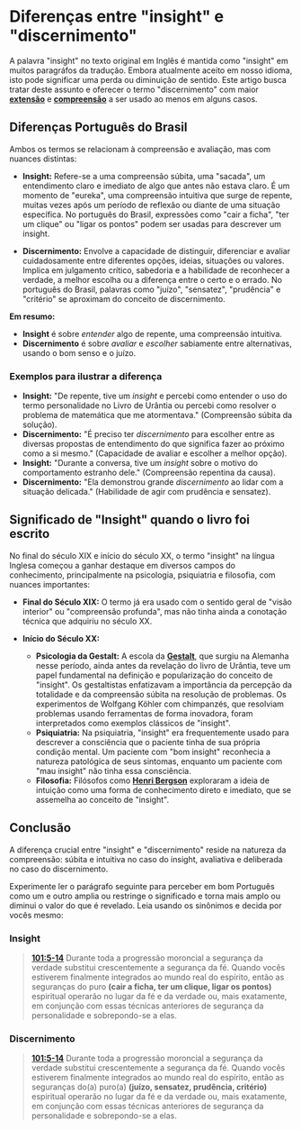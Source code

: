 # Diferenças entre "insight" e "discernimento"

A palavra "insight" no texto original em Inglês é mantida como "insight" em muitos paragráfos da tradução. Embora atualmente aceito em nosso idioma, isto pode significar uma perda ou diminuição de sentido. Este artigo busca tratar deste assunto e oferecer o termo "discernimento" com maior **<a href="(https://pt.wikipedia.org/wiki/Extens%C3%A3o_(filosofia)" title="Conceito de extensão em filosofia da linguagem">extensão</a>** e **<a href="https://pt.wikipedia.org/wiki/Compreens%C3%A3o" title="Conceito de compreensão em filosofia da lingauagem">compreensão</a>** a ser usado ao menos em alguns casos.

## Diferenças Português do Brasil

Ambos os termos se relacionam à compreensão e avaliação, mas com nuances distintas:

* **Insight:** Refere-se a uma compreensão súbita, uma "sacada", um entendimento claro e imediato de algo que antes não estava claro. É um momento de "eureka", uma compreensão intuitiva que surge de repente, muitas vezes após um período de reflexão ou diante de uma situação específica. No português do Brasil, expressões como "cair a ficha", "ter um clique" ou "ligar os pontos" podem ser usadas para descrever um insight.

*   **Discernimento:** Envolve a capacidade de distinguir, diferenciar e avaliar cuidadosamente entre diferentes opções, ideias, situações ou valores. Implica em julgamento crítico, sabedoria e a habilidade de reconhecer a verdade, a melhor escolha ou a diferença entre o certo e o errado. No português do Brasil, palavras como "juízo", "sensatez", "prudência" e "critério" se aproximam do conceito de discernimento.

**Em resumo:**

* **Insight** é sobre *entender* algo de repente, uma compreensão intuitiva.
* **Discernimento** é sobre *avaliar* e *escolher* sabiamente entre alternativas, usando o bom senso e o juízo.

### Exemplos para ilustrar a diferença

* **Insight:** "De repente, tive um *insight* e percebi como entender o uso do termo personalidade no Livro de Urântia ou percebi como resolver o problema de matemática que me atormentava." (Compreensão súbita da solução).
* **Discernimento:** "É preciso ter *discernimento* para escolher entre as diversas propostas de entendimento do que significa fazer ao próximo como a si mesmo." (Capacidade de avaliar e escolher a melhor opção).
* **Insight:** "Durante a conversa, tive um *insight* sobre o motivo do comportamento estranho dele." (Compreensão repentina da causa).
* **Discernimento:** "Ela demonstrou grande *discernimento* ao lidar com a situação delicada." (Habilidade de agir com prudência e sensatez).

## Significado de "Insight" quando o livro foi escrito

No final do século XIX e início do século XX, o termo "insight" na língua Inglesa começou a ganhar destaque em diversos campos do conhecimento, principalmente na psicologia, psiquiatria e filosofia, com nuances importantes:

* **Final do Século XIX:** O termo já era usado com o sentido geral de "visão interior" ou "compreensão profunda", mas não tinha ainda a conotação técnica que adquiriu no século XX.

* **Início do Século XX:**

  * **Psicologia da Gestalt:** A escola da **<a href="https://pt.wikipedia.org/wiki/Psicologia_da_forma" title="A psicologia das formas ou comportamento">Gestalt</a>**, que surgiu na Alemanha nesse período, ainda antes da revelação do livro de Urântia, teve um papel fundamental na definição e popularização do conceito de "insight". Os gestaltistas enfatizavam a importância da percepção da totalidade e da compreensão súbita na resolução de problemas. Os experimentos de Wolfgang Köhler com chimpanzés, que resolviam problemas usando ferramentas de forma inovadora, foram interpretados como exemplos clássicos de "insight".
  * **Psiquiatria:** Na psiquiatria, "insight" era frequentemente usado para descrever a consciência que o paciente tinha de sua própria condição mental. Um paciente com "bom insight" reconhecia a natureza patológica de seus sintomas, enquanto um paciente com "mau insight" não tinha essa consciência.
  * **Filosofia:** Filósofos como **<a href="https://pt.wikipedia.org/wiki/Henri_Bergson" title="Biografia e obra de Henri Bergson">Henri Bergson</a>** exploraram a ideia de intuição como uma forma de conhecimento direto e imediato, que se assemelha ao conceito de "insight".

## Conclusão

A diferença crucial entre "insight" e "discernimento" reside na natureza da compreensão: súbita e intuitiva no caso do insight, avaliativa e deliberada no caso do discernimento.

Experimente ler o parágrafo seguinte para perceber em bom Português como um e outro amplia ou restringe o significado e torna mais amplo ou diminui o valor do que é revelado. Leia usando os sinônimos e decida por vocês mesmo:

### Insight

> **<a href="javascript:showParagraph(101,5,14)" title="Abrir o parágrafo 101:5-14">101:5-14</a>** Durante toda a progressão moroncial a segurança da verdade substitui crescentemente a segurança da fé. Quando vocês estiverem finalmente integrados ao mundo real do espírito, então as seguranças do puro **(cair a ficha, ter um clique,  ligar os pontos)** espiritual operarão no lugar da fé e da verdade ou, mais exatamente, em conjunção com essas técnicas anteriores de segurança da personalidade e sobrepondo-se a elas.

### Discernimento

> **<a href="javascript:showParagraph(101,5,14)" title="Abrir o parágrafo 101:5-14">101:5-14</a>** Durante toda a progressão moroncial a segurança da verdade substitui crescentemente a segurança da fé. Quando vocês estiverem finalmente integrados ao mundo real do espírito, então as seguranças do(a) puro(a) **(juízo, sensatez, prudência, critério)** espiritual operarão no lugar da fé e da verdade ou, mais exatamente, em conjunção com essas técnicas anteriores de segurança da personalidade e sobrepondo-se a elas.
